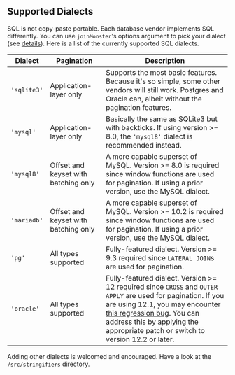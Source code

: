 
#

## Supported Dialects
SQL is not copy-paste portable.
Each database vendor implements SQL differently.
You can use `joinMonster`'s options argument to pick your dialect (see [details](API.md#joinMonster)).
Here is a list of the currently supported SQL dialects. 

| Dialect | Pagination | Description |
| ------- | ---------- | ----------- |
|`'sqlite3'`| Application-layer only | Supports the most basic features. Because it's so simple, some other vendors will still work. Postgres and Oracle can, albeit without the pagination features. |
|`'mysql'`| Application-layer only | Basically the same as SQLite3 but with backticks. If using version >= 8.0, the `'mysql8'` dialect is recommended instead. |
|`'mysql8'`| Offset and keyset with batching only | A more capable superset of MySQL. Version >= 8.0 is required since window functions are used for pagination. If using a prior version, use the MySQL dialect. |
|`'mariadb'`| Offset and keyset with batching only | A more capable superset of MySQL. Version >= 10.2 is required since window functions are used for pagination. If using a prior version, use the MySQL dialect. |
|`'pg'`| All types supported | Fully-featured dialect. Version >= 9.3 required since `LATERAL JOIN`s are used for pagination. |
|`'oracle'`| All types supported | Fully-featured dialect. Version >= 12 required since `CROSS` and `OUTER APPLY` are used for pagination. If you are using 12.1, you may encounter [this regression bug](https://community.oracle.com/thread/3998288). You can address this by applying the appropriate patch or switch to version 12.2 or later.

Adding other dialects is welcomed and encouraged.
Have a look at the `/src/stringifiers` directory.

